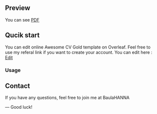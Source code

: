 
## Preview
You can see [PDF](https://github.com/BaulaHANNA/CV-Awesome-Version-Gold/blob/master/resume.pdf)


## Qucik start
You can edit online Awesome CV Gold template on Overleaf. Feel free to use my referal link if you want to create your account.
You can edit here : [Edit](https://www.overleaf.com/latex/templates/awesome-cv-gold/tshsfmqnjpfn)

### Usage

## Contact

If you have any questions, feel free to join me at BaulaHANNA

—
Good luck!


